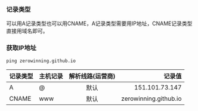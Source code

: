### 记录类型
可以用A记录类型也可以用CNAME，A记录类型需要用IP地址，CNAME记录类型直接用域名即可。

### 获取IP地址
```
ping zerowinning.github.io
```


|记录类型 	|主机记录 	|解析线路(运营商) 	|记录值|
| ---------------- |:----------------|:-------------:| -----:|
| 	A	|@	|默认	|151.101.73.147|
| 	CNAME|	www|	默认	|zerowinning.github.io|



